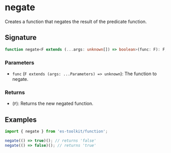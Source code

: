 # negate

Creates a function that negates the result of the predicate function.

## Signature

```typescript
function negate<F extends (...args: unknown[]) => boolean>(func: F): F;
```

### Parameters

- `func` (`F extends (args: ...Parameters) => unknown`): The function to negate.

### Returns

- (`F`): Returns the new negated function.

## Examples

```typescript
import { negate } from 'es-toolkit/function';

negate(() => true)(); // returns 'false'
negate(() => false)(); // returns 'true'
```
